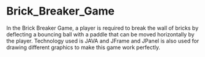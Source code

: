 # Brick_Breaker_Game
In the Brick Breaker Game, a player is required to break the wall of bricks by deflecting a bouncing ball with a paddle that can be moved horizontally by the player. Technology used is JAVA and JFrame and JPanel is also used for drawing different graphics to make this game work perfectly.
